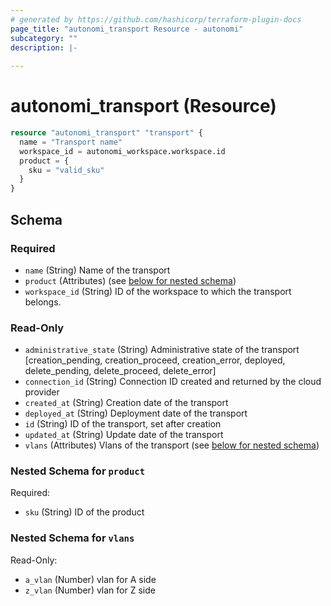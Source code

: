 ```yaml
---
# generated by https://github.com/hashicorp/terraform-plugin-docs
page_title: "autonomi_transport Resource - autonomi"
subcategory: ""
description: |-
  
---
```


# autonomi_transport (Resource)

```terraform
resource "autonomi_transport" "transport" {
  name = "Transport name"
  workspace_id = autonomi_workspace.workspace.id
  product = {
    sku = "valid_sku"
  }
}
```
<!-- schema generated by tfplugindocs -->
## Schema

### Required

- `name` (String) Name of the transport
- `product` (Attributes) (see [below for nested schema](#nestedatt--product))
- `workspace_id` (String) ID of the workspace to which the transport belongs.

### Read-Only

- `administrative_state` (String) Administrative state of the transport [creation_pending, creation_proceed, creation_error,
deployed, delete_pending, delete_proceed, delete_error]
- `connection_id` (String) Connection ID created and returned by the cloud provider
- `created_at` (String) Creation date of the transport
- `deployed_at` (String) Deployment date of the transport
- `id` (String) ID of the transport, set after creation
- `updated_at` (String) Update date of the transport
- `vlans` (Attributes) Vlans of the transport (see [below for nested schema](#nestedatt--vlans))

<a id="nestedatt--product"></a>
### Nested Schema for `product`

Required:

- `sku` (String) ID of the product

<a id="nestedatt--vlans"></a>
### Nested Schema for `vlans`

Read-Only:

- `a_vlan` (Number) vlan for A side
- `z_vlan` (Number) vlan for Z side
